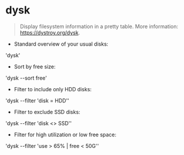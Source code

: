 # dysk

> Display filesystem information in a pretty table.
> More information: <https://dystroy.org/dysk>.

- Standard overview of your usual disks:

'dysk'

- Sort by free size:

'dysk --sort free'

- Filter to include only HDD disks:

'dysk --filter 'disk = HDD''

- Filter to exclude SSD disks:

'dysk --filter 'disk <> SSD''

- Filter for high utilization or low free space:

'dysk --filter 'use > 65% | free < 50G''

